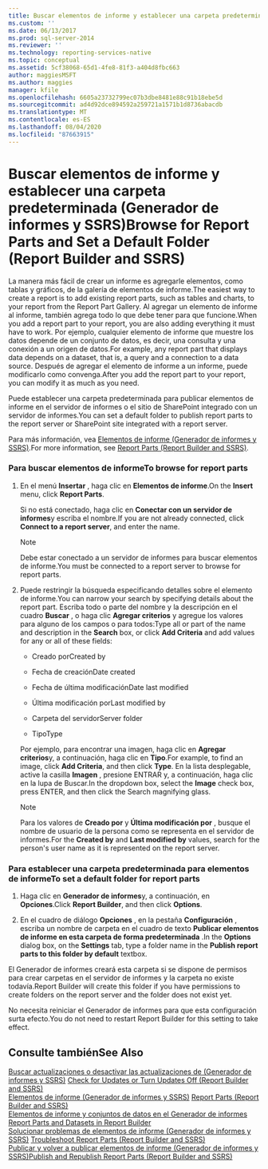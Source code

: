 ```yaml
---
title: Buscar elementos de informe y establecer una carpeta predeterminada (Generador de informes y SSRS) | Microsoft Docs
ms.custom: ''
ms.date: 06/13/2017
ms.prod: sql-server-2014
ms.reviewer: ''
ms.technology: reporting-services-native
ms.topic: conceptual
ms.assetid: 5cf38068-65d1-4fe8-81f3-a404d8fbc663
author: maggiesMSFT
ms.author: maggies
manager: kfile
ms.openlocfilehash: 6605a23732799ec07b3dbe8481e88c91b18ebe5d
ms.sourcegitcommit: ad4d92dce894592a259721a1571b1d8736abacdb
ms.translationtype: MT
ms.contentlocale: es-ES
ms.lasthandoff: 08/04/2020
ms.locfileid: "87663915"
---
```

# <a name="browse-for-report-parts-and-set-a-default-folder-report-builder-and-ssrs"></a><span data-ttu-id="5854f-102">Buscar elementos de informe y establecer una carpeta predeterminada (Generador de informes y SSRS)</span><span class="sxs-lookup"><span data-stu-id="5854f-102">Browse for Report Parts and Set a Default Folder (Report Builder and SSRS)</span></span>
  <span data-ttu-id="5854f-103">La manera más fácil de crear un informe es agregarle elementos, como tablas y gráficos, de la galería de elementos de informe.</span><span class="sxs-lookup"><span data-stu-id="5854f-103">The easiest way to create a report is to add existing report parts, such as tables and charts, to your report from the Report Part Gallery.</span></span> <span data-ttu-id="5854f-104">Al agregar un elemento de informe al informe, también agrega todo lo que debe tener para que funcione.</span><span class="sxs-lookup"><span data-stu-id="5854f-104">When you add a report part to your report, you are also adding everything it must have to work.</span></span> <span data-ttu-id="5854f-105">Por ejemplo, cualquier elemento de informe que muestre los datos depende de un conjunto de datos, es decir, una consulta y una conexión a un origen de datos.</span><span class="sxs-lookup"><span data-stu-id="5854f-105">For example, any report part that displays data depends on a dataset, that is, a query and a connection to a data source.</span></span> <span data-ttu-id="5854f-106">Después de agregar el elemento de informe a un informe, puede modificarlo como convenga.</span><span class="sxs-lookup"><span data-stu-id="5854f-106">After you add the report part to your report, you can modify it as much as you need.</span></span>  
  
 <span data-ttu-id="5854f-107">Puede establecer una carpeta predeterminada para publicar elementos de informe en el servidor de informes o el sitio de SharePoint integrado con un servidor de informes.</span><span class="sxs-lookup"><span data-stu-id="5854f-107">You can set a default folder to publish report parts to the report server or SharePoint site integrated with a report server.</span></span>  
  
 <span data-ttu-id="5854f-108">Para más información, vea [Elementos de informe &#40;Generador de informes y SSRS&#41;](../report-parts-report-builder-and-ssrs.md).</span><span class="sxs-lookup"><span data-stu-id="5854f-108">For more information, see [Report Parts &#40;Report Builder and SSRS&#41;](../report-parts-report-builder-and-ssrs.md).</span></span>  
  
### <a name="to-browse-for-report-parts"></a><span data-ttu-id="5854f-109">Para buscar elementos de informe</span><span class="sxs-lookup"><span data-stu-id="5854f-109">To browse for report parts</span></span>  
  
1.  <span data-ttu-id="5854f-110">En el menú **Insertar** , haga clic en **Elementos de informe**.</span><span class="sxs-lookup"><span data-stu-id="5854f-110">On the **Insert** menu, click **Report Parts**.</span></span>  
  
     <span data-ttu-id="5854f-111">Si no está conectado, haga clic en **Conectar con un servidor de informes**y escriba el nombre.</span><span class="sxs-lookup"><span data-stu-id="5854f-111">If you are not already connected, click **Connect to a report server**, and enter the name.</span></span>  
  
    > [!NOTE]  
    >  <span data-ttu-id="5854f-112">Debe estar conectado a un servidor de informes para buscar elementos de informe.</span><span class="sxs-lookup"><span data-stu-id="5854f-112">You must be connected to a report server to browse for report parts.</span></span>  
  
2.  <span data-ttu-id="5854f-113">Puede restringir la búsqueda especificando detalles sobre el elemento de informe.</span><span class="sxs-lookup"><span data-stu-id="5854f-113">You can narrow your search by specifying details about the report part.</span></span> <span data-ttu-id="5854f-114">Escriba todo o parte del nombre y la descripción en el cuadro **Buscar** , o haga clic **Agregar criterios** y agregue los valores para alguno de los campos o para todos:</span><span class="sxs-lookup"><span data-stu-id="5854f-114">Type all or part of the name and description in the **Search** box, or click **Add Criteria** and add values for any or all of these fields:</span></span>  
  
    -   <span data-ttu-id="5854f-115">Creado por</span><span class="sxs-lookup"><span data-stu-id="5854f-115">Created by</span></span>  
  
    -   <span data-ttu-id="5854f-116">Fecha de creación</span><span class="sxs-lookup"><span data-stu-id="5854f-116">Date created</span></span>  
  
    -   <span data-ttu-id="5854f-117">Fecha de última modificación</span><span class="sxs-lookup"><span data-stu-id="5854f-117">Date last modified</span></span>  
  
    -   <span data-ttu-id="5854f-118">Última modificación por</span><span class="sxs-lookup"><span data-stu-id="5854f-118">Last modified by</span></span>  
  
    -   <span data-ttu-id="5854f-119">Carpeta del servidor</span><span class="sxs-lookup"><span data-stu-id="5854f-119">Server folder</span></span>  
  
    -   <span data-ttu-id="5854f-120">Tipo</span><span class="sxs-lookup"><span data-stu-id="5854f-120">Type</span></span>  
  
     <span data-ttu-id="5854f-121">Por ejemplo, para encontrar una imagen, haga clic en **Agregar criterios**y, a continuación, haga clic en **Tipo**.</span><span class="sxs-lookup"><span data-stu-id="5854f-121">For example, to find an image, click **Add Criteria**, and then click **Type**.</span></span> <span data-ttu-id="5854f-122">En la lista desplegable, active la casilla **Imagen** , presione ENTRAR y, a continuación, haga clic en la lupa de Buscar.</span><span class="sxs-lookup"><span data-stu-id="5854f-122">In the dropdown box, select the **Image** check box, press ENTER, and then click the Search magnifying glass.</span></span>  
  
    > [!NOTE]  
    >  <span data-ttu-id="5854f-123">Para los valores de **Creado por** y **Última modificación por** , busque el nombre de usuario de la persona como se representa en el servidor de informes.</span><span class="sxs-lookup"><span data-stu-id="5854f-123">For the **Created by** and **Last modified by** values, search for the person's user name as it is represented on the report server.</span></span>  
  
### <a name="to-set-a-default-folder-for-report-parts"></a><span data-ttu-id="5854f-124">Para establecer una carpeta predeterminada para elementos de informe</span><span class="sxs-lookup"><span data-stu-id="5854f-124">To set a default folder for report parts</span></span>  
  
1.  <span data-ttu-id="5854f-125">Haga clic en **Generador de informes**y, a continuación, en **Opciones**.</span><span class="sxs-lookup"><span data-stu-id="5854f-125">Click **Report Builder**, and then click **Options**.</span></span>  
  
2.  <span data-ttu-id="5854f-126">En el cuadro de diálogo **Opciones** , en la pestaña **Configuración** , escriba un nombre de carpeta en el cuadro de texto **Publicar elementos de informe en esta carpeta de forma predeterminada** .</span><span class="sxs-lookup"><span data-stu-id="5854f-126">In the **Options** dialog box, on the **Settings** tab, type a folder name in the **Publish report parts to this folder by default** textbox.</span></span>  
  
 <span data-ttu-id="5854f-127">El Generador de informes creará esta carpeta si se dispone de permisos para crear carpetas en el servidor de informes y la carpeta no existe todavía.</span><span class="sxs-lookup"><span data-stu-id="5854f-127">Report Builder will create this folder if you have permissions to create folders on the report server and the folder does not exist yet.</span></span>  
  
 <span data-ttu-id="5854f-128">No necesita reiniciar el Generador de informes para que esta configuración surta efecto.</span><span class="sxs-lookup"><span data-stu-id="5854f-128">You do not need to restart Report Builder for this setting to take effect.</span></span>  
  
## <a name="see-also"></a><span data-ttu-id="5854f-129">Consulte también</span><span class="sxs-lookup"><span data-stu-id="5854f-129">See Also</span></span>  
 <span data-ttu-id="5854f-130">[Buscar actualizaciones o desactivar las actualizaciones de &#40;Generador de informes y SSRS&#41;](../check-for-updates-or-turn-updates-off-report-builder-and-ssrs.md) </span><span class="sxs-lookup"><span data-stu-id="5854f-130">[Check for Updates or Turn Updates Off &#40;Report Builder and SSRS&#41;](../check-for-updates-or-turn-updates-off-report-builder-and-ssrs.md) </span></span>  
 <span data-ttu-id="5854f-131">[Elementos de informe &#40;Generador de informes y SSRS&#41;](../report-parts-report-builder-and-ssrs.md) </span><span class="sxs-lookup"><span data-stu-id="5854f-131">[Report Parts &#40;Report Builder and SSRS&#41;](../report-parts-report-builder-and-ssrs.md) </span></span>  
 <span data-ttu-id="5854f-132">[Elementos de informe y conjuntos de datos en el Generador de informes](../report-data/report-parts-and-datasets-in-report-builder.md) </span><span class="sxs-lookup"><span data-stu-id="5854f-132">[Report Parts and Datasets in Report Builder](../report-data/report-parts-and-datasets-in-report-builder.md) </span></span>  
 <span data-ttu-id="5854f-133">[Solucionar problemas de elementos de informe &#40;Generador de informes y SSRS&#41;](../troubleshoot-report-parts-report-builder-and-ssrs.md) </span><span class="sxs-lookup"><span data-stu-id="5854f-133">[Troubleshoot Report Parts &#40;Report Builder and SSRS&#41;](../troubleshoot-report-parts-report-builder-and-ssrs.md) </span></span>  
 [<span data-ttu-id="5854f-134">Publicar y volver a publicar elementos de informe &#40;Generador de informes y SSRS&#41;</span><span class="sxs-lookup"><span data-stu-id="5854f-134">Publish and Republish Report Parts &#40;Report Builder and SSRS&#41;</span></span>](publish-and-republish-report-parts-report-builder-and-ssrs.md)  
  
  
